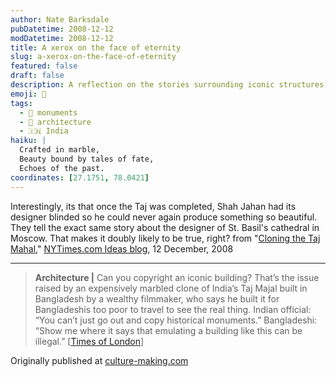 ```yaml
---
author: Nate Barksdale
pubDatetime: 2008-12-12
modDatetime: 2008-12-12
title: A xerox on the face of eternity
slug: a-xerox-on-the-face-of-eternity
featured: false
draft: false
description: A reflection on the stories surrounding iconic structures like the Taj Mahal and their designers, alongside a contemporary debate about architectural copyright.
emoji: 🕌
tags:
  - 🏰 monuments
  - 📜 architecture
  - 🇮🇳 India
haiku: |
  Crafted in marble,  
  Beauty bound by tales of fate,  
  Echoes of the past.
coordinates: [27.1751, 78.0421]
---
```


Interestingly, its that once the Taj was completed, Shah Jahan had its designer blinded so he could never again produce something so beautiful. They tell the exact same story about the designer of St. Basil's cathedral in Moscow. That makes it doubly likely to be true, right? from "[Cloning the Taj Mahal](http://ideas.blogs.nytimes.com/2008/12/12/cloning-the-taj-mahal/)," [NYTimes.com Ideas blog](http://ideas.blogs.nytimes.com/2008/12/12/cloning-the-taj-mahal/), 12 December, 2008

---

> **Architecture |** Can you copyright an iconic building? That’s the issue raised by an expensively marbled clone of India’s Taj Majal built in Bangladesh by a wealthy filmmaker, who says he built it for Bangladeshis too poor to travel to see the real thing. Indian official: “You can’t just go out and copy historical monuments.” Bangladeshi: “Show me where it says that emulating a building like this can be illegal.” [[Times of London](http://entertainment.timesonline.co.uk/tol/arts_and_entertainment/visual_arts/architecture_and_design/article5327562.ece#cid=OTC-RSS&attr=797093)]

Originally published at [culture-making.com](http://www.culture-making.com)
